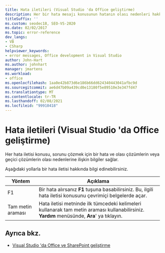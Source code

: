 ```yaml
---
title: Hata iletileri (Visual Studio 'da Office geliştirme)
description: Her bir hata mesajı konusunun hatanın olası nedenleri hakkında bilgi sağladığını öğrenin ve sorunu çözmek için olası çözümleri veya geçici çözümleri açıklar.
titleSuffix: ''
ms.custom: seodec18, SEO-VS-2020
ms.date: 02/02/2017
ms.topic: error-reference
dev_langs:
- VB
- CSharp
helpviewer_keywords:
- error messages, Office development in Visual Studio
author: John-Hart
ms.author: johnhart
manager: jmartens
ms.workload:
- office
ms.openlocfilehash: 1aa0e42b873d6e186b66dd624340443041afbc9d
ms.sourcegitcommit: ae6d47b09a439cd0e13180f5e89510e3e347fd47
ms.translationtype: MT
ms.contentlocale: tr-TR
ms.lasthandoff: 02/08/2021
ms.locfileid: "99910418"
---
```

# <a name="error-messages-office-development-in-visual-studio"></a>Hata iletileri (Visual Studio 'da Office geliştirme)
  Her hata iletisi konusu, sorunu çözmek için bir hata ve olası çözümlerin veya geçici çözümlerin olası nedenlerine ilişkin bilgiler sağlar.

 Aşağıdaki yollarla bir hata iletisi hakkında bilgi edinebilirsiniz.

|Yöntem|Açıklama|
|-|-|
|F1|Bir hata alırsanız **F1** tuşuna basabilirsiniz. Bu, ilgili hata iletisi konusunu çevrimiçi belgelerde açar.|
|Tam metin araması|Hata iletisi metninde ilk tümcedeki kelimeleri kullanarak tam metin araması kullanabilirsiniz. **Yardım** menüsünde, **Ara**' ya tıklayın.|

## <a name="see-also"></a>Ayrıca bkz.
- [Visual Studio 'da Office ve SharePoint geliştirme](../vsto/office-and-sharepoint-development-in-visual-studio.md)
